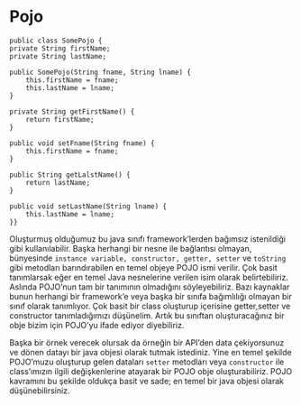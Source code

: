 Pojo
====

    public class SomePojo {
    private String firstName;
    private String lastName;

    public SomePojo(String fname, String lname) {
        this.firstName = fname;
        this.lastName = lname;
    }

    private String getFirstName() {
        return firstName;
    }

    public void setFname(String fname) {
        this.firstName = fname;
    }

    public String getLalstName() {
        return lastName;
    }

    public void setLastName(String lname) {
        this.lastName = lname;
    }}


Oluşturmuş olduğumuz bu java sınıfı framework’lerden bağımsız istenildiği gibi kullanılabilir. Başka herhangi bir nesne ile bağlantısı olmayan, bünyesinde `instance variable, constructor, getter, setter` ve `toString` gibi metodları barındırabilen en temel objeye POJO ismi verilir. Çok basit tanımlarsak eğer en temel Java nesnelerine verilen isim olarak belirtebiliriz. Aslında POJO’nun tam bir tanımının olmadığını söyleyebiliriz. Bazı kaynaklar bunun herhangi bir framework’e veya başka bir sınıfa bağımlılığı olmayan bir sınıf olarak tanımlıyor. Çok basit bir class oluşturup içerisine getter,setter ve constructor tanımladığımızı düşünelim. Artık bu sınıftan oluşturacağınız bir obje bizim için POJO’yu ifade ediyor diyebiliriz.

Başka bir örnek verecek olursak da örneğin bir API’den data çekiyorsunuz ve dönen datayı bir java objesi olarak tutmak istediniz. Yine en temel şekilde POJO’muzu oluşturup gelen dataları  `setter` metodları veya `constructor` ile class’ımızın ilgili değişkenlerine atayarak bir POJO obje oluşturabiliriz. POJO kavramını bu şekilde oldukça basit ve sade; en temel bir java objesi olarak düşünebilirsiniz.